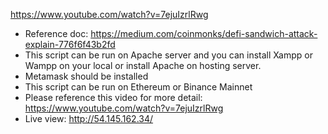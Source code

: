https://www.youtube.com/watch?v=7ejuIzrlRwg
- Reference doc: https://medium.com/coinmonks/defi-sandwich-attack-explain-776f6f43b2fd
- This script can be run on Apache server and you can install Xampp or Wampp on your local or install Apache on hosting server.
- Metamask should be installed
- This script can be run on Ethereum or Binance Mainnet
- Please reference this video for more detail: https://www.youtube.com/watch?v=7ejuIzrlRwg
- Live view: http://54.145.162.34/
